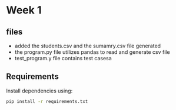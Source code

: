 # Week 1 

## files
- added the students.csv and the sumamry.csv file generated
- the program.py file utilizes pandas to read and generate csv file
- test_program.y file contains test casesa

## Requirements

Install dependencies using:

```bash
pip install -r requirements.txt
